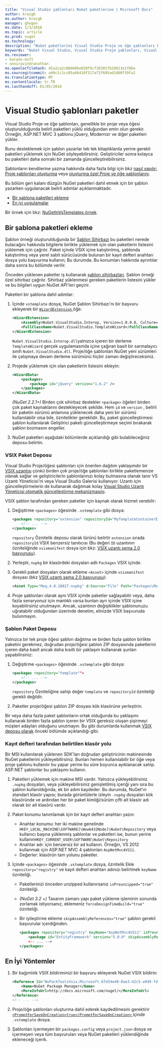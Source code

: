 ```yaml
---
title: "Visual Studio şablonları NuGet paketlerine | Microsoft Docs"
author: kraigb
ms.author: kraigb
manager: ghogen
ms.date: 1/3/2018
ms.topic: article
ms.prod: nuget
ms.technology: 
description: "NuGet paketlerini Visual Studio Proje ve öğe şablonları bir parçası olarak dahil etmek için yönergeler."
keywords: "NuGet Visual Studio, Visual Studio Proje şablonları, Visual Studio öğe şablonları, proje şablonları paketlerinde, paketler halinde öğe şablonları"
ms.reviewer:
- karann-msft
- unniravindranathan
ms.openlocfilehash: 45a2ca2c08660be650f9cf38301f628923e1f8be
ms.sourcegitcommit: a40c1c1cc05a46410f317a72f695ad1d80f39fa2
ms.translationtype: MT
ms.contentlocale: tr-TR
ms.lasthandoff: 01/05/2018
---
```

# <a name="packages-in-visual-studio-templates"></a>Visual Studio şablonları paketler

Visual Studio Proje ve öğe şablonları, genellikle bir proje veya öğesi oluşturulduğunda belirli paketleri yüklü olduğundan emin olun gerekir. Örneğin, ASP.NET MVC 3 şablonu jQuery, Modernizr ve diğer paketleri yükler.

Bunu desteklemek için şablon yazarlar tek tek kitaplıklarda yerine gerekli paketleri yüklemek için NuGet söyleyebilirsiniz. Geliştiriciler sonra kolayca bu paketleri daha sonraki bir zamanda güncelleştirebilirsiniz.

Şablonların kendilerine yazma hakkında daha fazla bilgi için bkz [nasıl yapılır: Proje şablonları oluşturma](/visualstudio/ide/how-to-create-project-templates) veya [oluşturma özel Proje ve öğe şablonlarını](/visualstudio/extensibility/creating-custom-project-and-item-templates).

Bu bölüm geri kalanı düzgün NuGet paketleri dahil etmek için bir şablon yazarken uygulanacak belirli adımlar açıklanmaktadır.

- [Bir şablona paketleri ekleme](#adding-packages-to-a-template)
- [En iyi uygulamalar](#best-practices)

Bir örnek için bkz: [NuGetInVsTemplates örnek](https://bitbucket.org/marcind/nugetinvstemplates).

## <a name="adding-packages-to-a-template"></a>Bir şablona paketleri ekleme

Şablon örneği oluşturulduğunda bir [Şablon Sihirbazı](/visualstudio/extensibility/how-to-use-wizards-with-project-templates) bu paketleri nerede bulacağını hakkında bilgilerle birlikte yüklemek için olan paketlerin listesini yüklemek için çağrılır. Paket içinde VSIX içine katıştırılmış, şablonda katıştırılmış veya yerel sabit sürücüsünde bulunan bir kayıt defteri anahtarı dosya yolu başvurma kullanın; Bu durumda. Bu konumları hakkında ayrıntılar daha sonra bu bölümde verilir.

Önceden yüklenen paketler iş kullanarak [şablon sihirbazları](/visualstudio/extensibility/how-to-use-wizards-with-project-templates). Şablon örneği özel sihirbaz çağrılır. Sihirbaz yüklenmesi gereken paketlerin listesini yükler ve bu bilgileri uygun NuGet API'leri geçirir.

Paketleri bir şablona dahil adımlar:

1. İçinde `vstemplate` dosya, NuGet Şablon Sihirbazı'nı bir başvuru ekleyerek bir [ `WizardExtension` ](/visualstudio/extensibility/wizardextension-element-visual-studio-templates) öğe:

    ```xml
    <WizardExtension>
        <Assembly>NuGet.VisualStudio.Interop, Version=1.0.0.0, Culture=neutral, PublicKeyToken=b03f5f7f11d50a3a</Assembly>
        <FullClassName>NuGet.VisualStudio.TemplateWizard</FullClassName>
    </WizardExtension>
    ```

    `NuGet.VisualStudio.Interop.dll`yalnızca içeren bir derleme `TemplateWizard` gerçek uygulamasında içine çağıran basit bir sarmalayıcı sınıfı `NuGet.VisualStudio.dll`. Proje/öğe şablonları NuGet yeni sürümleri ile çalışmaya devam derleme sürümünü hiçbir zaman değiştireceksiniz.

1. Projede yüklemek için olan paketlerin listesini ekleyin:

    ```xml
    <WizardData>
        <packages>
            <package id="jQuery" version="1.6.2" />
        </packages>
    </WizardData>
    ```

    *(NuGet 2.2.1+)*  Birden çok sihirbaz destekler `<package>` öğeleri birden çok paket kaynaklarını destekleyecek şekilde. Hem `id` ve `version` , belirli bir paketin sürümü anlamına yüklenecek daha yeni bir sürümü kullanılabilir olsa bile, öznitelikler gereklidir. Bu, paket güncelleştirmesi şablon kullanılarak Geliştirici paketi güncelleştirmeye seçimi bırakarak şablon bozmasını engeller.

1. NuGet paketleri aşağıdaki bölümlerde açıklandığı gibi bulabileceğiniz deposu belirtin.

### <a name="vsix-package-repository"></a>VSIX Paket Deposu

Visual Studio Proje/öğesi şablonları için önerilen dağıtım yaklaşımdır bir [VSIX uzantısı](/visualstudio/extensibility/shipping-visual-studio-extensions) çünkü birden çok proje/öğe şablonları birlikte paketlemenize olanak sağlar ve geliştiricilerin şablonlarınızı kolay bulmasına olanak tanır VS Uzantı Yöneticisi'ni veya Visual Studio Galerisi kullanıyor. Uzantı için güncelleştirmelerin de kullanarak dağıtmak kolay [Visual Studio Uzantı Yöneticisi otomatik güncelleştirme mekanizmasını](/visualstudio/extensibility/how-to-update-a-visual-studio-extension).

VSIX şablon tarafından gereken paketler için kaynak olarak hizmet verebilir:

1. Değiştirme `<packages>` öğesinde `.vstemplate` gibi dosya:

    ```xml
    <packages repository="extension" repositoryId="MyTemplateContainerExtensionId">
        <!-- ... -->
    </packages>
    ```

    `repository` Öznitelik deposu olarak türünü belirtir `extension` sırada `repositoryId` VSIX benzersiz tanıtıcısı (Bu değeri `ID` uzantının özniteliğinde `vsixmanifest` dosya için bkz: [ VSIX uzantı şema 2.0 başvurusu](/visualstudio/extensibility/vsix-extension-schema-2-0-reference)).

1. Yerleştir, `nupkg` bir klasördeki dosyaları adlı `Packages` VSIX içinde.

1. Gerekli paket dosyaları olarak ekleme `<Asset>` içinde `vsixmanifest` dosyası (bkz [VSIX uzantı şema 2.0 başvurusu](/visualstudio/extensibility/vsix-extension-schema-2-0-reference)):

    ```xml
    <Asset Type="Moq.4.0.10827.nupkg" d:Source="File" Path="Packages\Moq.4.0.10827.nupkg" d:VsixSubPath="Packages" />
    ```

1. Proje şablonları olarak aynı VSIX içinde paketler sağlayabilir veya, daha fazla senaryonuz için mantıklı varsa bunları ayrı içinde VSIX içine koyabilirsiniz unutmayın. Ancak, uzantının değişiklikler şablonunuzu uğratabilir olduğundan üzerinde denetim, elinizde VSIX başvuruda bulunmayın.

### <a name="template-package-repository"></a>Şablon Paket Deposu

Yalnızca bir tek proje öğesi şablon dağıtma ve birden fazla şablon birlikte paketini gerekmez, doğrudan proje/öğesi şablon ZIP dosyasında paketlerini içeren daha basit ancak daha kısıtlı bir yaklaşım kullanarak şunları yapabilirsiniz:

1. Değiştirme `<packages>` öğesinde `.vstemplate` gibi dosya:

    ```xml
    <packages repository="template"">
        <!-- ... -->
    </packages>
    ```

    `repository` Özniteliğine sahip değer `template` ve `repositoryId` özniteliği gerekli değildir.

1. Paketler proje/öğesi şablon ZIP dosyası kök klasörüne yerleştirin.

Bir veya daha fazla paket şablonların ortak olduğunda bu yaklaşımı kullanarak birden fazla şablon içeren bir VSIX gereksiz oluşan şişirmeyi müşteri adayları olduğunu unutmayın. Bu gibi durumlarda kullanmak [VSIX deposu olarak](#vsix-package-repository) önceki bölümde açıklandığı gibi.

### <a name="registry-specified-folder-path"></a>Kayıt defteri tarafından belirtilen klasör yolu

Bir MSI kullanılarak yüklenen SDK'ları doğrudan geliştiricinin makinesinde NuGet paketlerini yükleyebilirsiniz. Bunları hemen kullanılabilir bir öğe veya proje şablonu kullanılır bu yapar yerine bu süre boyunca ayıklanacak sahip. ASP.NET şablonlar bu yaklaşımı kullanın.

1. Paketleri yüklemek için makine MSI vardır. Yalnızca yükleyebilirsiniz `.nupkg` dosyaları, veya yükleyebilirsiniz genişletilmiş içeriği yanı sıra bu şablon kullanıldığında, ek bir adım kaydeder. Bu durumda, NuGet'ın standart klasör yapısı; burada görüntülerle izleyin `.nupkg` dosyaları kök klasöründe ve ardından her bir paket kimliği/sürüm çifti alt klasör adı olarak bir alt klasörü vardır.

1. Paket konumu tanımlamak için bir kayıt defteri anahtarı yazın:

    - Anahtar konumu: her iki makine genelinde `HKEY_LOCAL_MACHINE\SOFTWARE[\Wow6432Node]\NuGet\Repository` veya kullanıcı başına yüklenmiş şablonlar ve paketleri ise, bunun yerine kullanın`HKEY_CURRENT_USER\SOFTWARE\NuGet\Repository`
    - Anahtar adı: için benzersiz bir ad kullanın. Örneğin, VS 2012 kullanmak için ASP.NET MVC 4 şablonları `AspNetMvc4VS11`.
    - Değerler: klasörün tam yolunu paketler.

1. İçinde `<packages>` öğesinde `.vstemplate` dosya, öznitelik Ekle `repository="registry"` ve kayıt defteri anahtarı adınızı belirtmek `keyName` özniteliği.

    - Paketlerinizi önceden unzipped kullanırsanız `isPreunzipped="true"` özniteliği.
    - *(NuGet 3.2 +)*  Tasarım zamanı yapı paket yükleme işleminin sonunda zorlamak istiyorsanız, eklemeniz `forceDesignTimeBuild="true"` özniteliği.
    - Bir iyileştirme ekleme `skipAssemblyReferences="true"` şablon gerekli başvurular içerdiğinden.

        ```xml
        <packages repository="registry" keyName="AspNetMvc4VS11" isPreunzipped="true">
            <package id="EntityFramework" version="5.0.0" skipAssemblyReferences="true" />
            <-- ... -->
        </packages>
        ```

## <a name="best-practices"></a>En İyi Yöntemler

1. Bir bağımlılık VSIX bildiriminizi bir başvuru ekleyerek NuGet VSIX bildirin:

    ```xml
    <Reference Id="NuPackToolsVsix.Microsoft.67e54e40-0ae3-42c5-a949-fddf5739e7a5" MinVersion="1.7.30402.9028">
        <Name>NuGet Package Manager</Name>
        <MoreInfoUrl>http://docs.microsoft.com/nuget/</MoreInfoUrl>
    </Reference>
    <!-- ... -->
    ```

1. Proje/öğe şablonları oluşturma dahil ederek kaydedilmesini gerektirir [ `<PromptForSaveOnCreation>true</PromptForSaveOnCreation>` ](/visualstudio/extensibility/promptforsaveoncreation-element-visual-studio-templates) içinde `.vstemplate` dosya.

1. Şablonları içermeyen bir `packages.config` veya `project.json` dosya ve içermeyen veya tüm başvuruları veya NuGet paketleri yüklendiğinde ekleneceği içerik.
